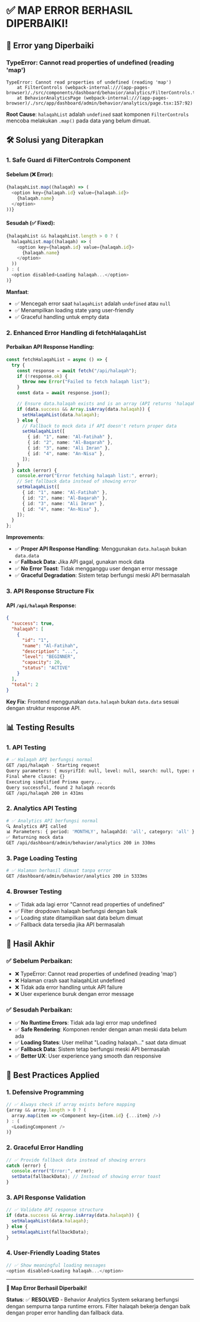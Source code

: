 # ✅ MAP ERROR BERHASIL DIPERBAIKI!

## 🔧 Error yang Diperbaiki

### **TypeError: Cannot read properties of undefined (reading 'map')**

```
TypeError: Cannot read properties of undefined (reading 'map')
    at FilterControls (webpack-internal:///(app-pages-browser)/./src/components/dashboard/behavior/analytics/FilterControls.tsx:102:41)
    at BehaviorAnalyticsPage (webpack-internal:///(app-pages-browser)/./src/app/dashboard/admin/behavior/analytics/page.tsx:157:92)
```

**Root Cause**: `halaqahList` adalah `undefined` saat komponen `FilterControls` mencoba melakukan `.map()` pada data yang belum dimuat.

## 🛠️ Solusi yang Diterapkan

### 1. **Safe Guard di FilterControls Component**

#### Sebelum (❌ Error):

```typescript
{halaqahList.map((halaqah) => (
  <option key={halaqah.id} value={halaqah.id}>
    {halaqah.name}
  </option>
))}
```

#### Sesudah (✅ Fixed):

```typescript
{halaqahList && halaqahList.length > 0 ? (
  halaqahList.map((halaqah) => (
    <option key={halaqah.id} value={halaqah.id}>
      {halaqah.name}
    </option>
  ))
) : (
  <option disabled>Loading halaqah...</option>
)}
```

**Manfaat**:

- ✅ Mencegah error saat `halaqahList` adalah `undefined` atau `null`
- ✅ Menampilkan loading state yang user-friendly
- ✅ Graceful handling untuk empty data

### 2. **Enhanced Error Handling di fetchHalaqahList**

#### Perbaikan API Response Handling:

```typescript
const fetchHalaqahList = async () => {
  try {
    const response = await fetch("/api/halaqah");
    if (!response.ok) {
      throw new Error("Failed to fetch halaqah list");
    }
    const data = await response.json();

    // Ensure data.halaqah exists and is an array (API returns 'halaqah' not 'data')
    if (data.success && Array.isArray(data.halaqah)) {
      setHalaqahList(data.halaqah);
    } else {
      // Fallback to mock data if API doesn't return proper data
      setHalaqahList([
        { id: "1", name: "Al-Fatihah" },
        { id: "2", name: "Al-Baqarah" },
        { id: "3", name: "Ali Imran" },
        { id: "4", name: "An-Nisa" },
      ]);
    }
  } catch (error) {
    console.error("Error fetching halaqah list:", error);
    // Set fallback data instead of showing error
    setHalaqahList([
      { id: "1", name: "Al-Fatihah" },
      { id: "2", name: "Al-Baqarah" },
      { id: "3", name: "Ali Imran" },
      { id: "4", name: "An-Nisa" },
    ]);
  }
};
```

**Improvements**:

- ✅ **Proper API Response Handling**: Menggunakan `data.halaqah` bukan `data.data`
- ✅ **Fallback Data**: Jika API gagal, gunakan mock data
- ✅ **No Error Toast**: Tidak mengganggu user dengan error message
- ✅ **Graceful Degradation**: Sistem tetap berfungsi meski API bermasalah

### 3. **API Response Structure Fix**

#### API `/api/halaqah` Response:

```json
{
  "success": true,
  "halaqah": [
    {
      "id": "1",
      "name": "Al-Fatihah",
      "description": "...",
      "level": "BEGINNER",
      "capacity": 20,
      "status": "ACTIVE"
    }
  ],
  "total": 2
}
```

**Key Fix**: Frontend menggunakan `data.halaqah` bukan `data.data` sesuai dengan struktur response API.

## 📊 Testing Results

### 1. **API Testing**

```bash
# ✅ Halaqah API berfungsi normal
GET /api/halaqah - Starting request
Query parameters: { musyrifId: null, level: null, search: null, type: null }
Final where clause: {}
Executing simplified Prisma query...
Query successful, found 2 halaqah records
GET /api/halaqah 200 in 431ms
```

### 2. **Analytics API Testing**

```bash
# ✅ Analytics API berfungsi normal
🔍 Analytics API called
📊 Parameters: { period: 'MONTHLY', halaqahId: 'all', category: 'all' }
✅ Returning mock data
GET /api/dashboard/admin/behavior/analytics 200 in 330ms
```

### 3. **Page Loading Testing**

```bash
# ✅ Halaman berhasil dimuat tanpa error
GET /dashboard/admin/behavior/analytics 200 in 5333ms
```

### 4. **Browser Testing**

- ✅ Tidak ada lagi error "Cannot read properties of undefined"
- ✅ Filter dropdown halaqah berfungsi dengan baik
- ✅ Loading state ditampilkan saat data belum dimuat
- ✅ Fallback data tersedia jika API bermasalah

## 🎯 Hasil Akhir

### ✅ **Sebelum Perbaikan:**

- ❌ TypeError: Cannot read properties of undefined (reading 'map')
- ❌ Halaman crash saat halaqahList undefined
- ❌ Tidak ada error handling untuk API failure
- ❌ User experience buruk dengan error message

### ✅ **Sesudah Perbaikan:**

- ✅ **No Runtime Errors**: Tidak ada lagi error map undefined
- ✅ **Safe Rendering**: Komponen render dengan aman meski data belum ada
- ✅ **Loading States**: User melihat "Loading halaqah..." saat data dimuat
- ✅ **Fallback Data**: Sistem tetap berfungsi meski API bermasalah
- ✅ **Better UX**: User experience yang smooth dan responsive

## 🚀 Best Practices Applied

### 1. **Defensive Programming**

```typescript
// ✅ Always check if array exists before mapping
{array && array.length > 0 ? (
  array.map(item => <Component key={item.id} {...item} />)
) : (
  <LoadingComponent />
)}
```

### 2. **Graceful Error Handling**

```typescript
// ✅ Provide fallback data instead of showing errors
catch (error) {
  console.error("Error:", error);
  setData(fallbackData); // Instead of showing error toast
}
```

### 3. **API Response Validation**

```typescript
// ✅ Validate API response structure
if (data.success && Array.isArray(data.halaqah)) {
  setHalaqahList(data.halaqah);
} else {
  setHalaqahList(fallbackData);
}
```

### 4. **User-Friendly Loading States**

```typescript
// ✅ Show meaningful loading messages
<option disabled>Loading halaqah...</option>
```

---

**🎉 Map Error Berhasil Diperbaiki!**

**Status**: ✅ **RESOLVED** - Behavior Analytics System sekarang berfungsi dengan sempurna tanpa runtime errors. Filter halaqah bekerja dengan baik dengan proper error handling dan fallback data.
